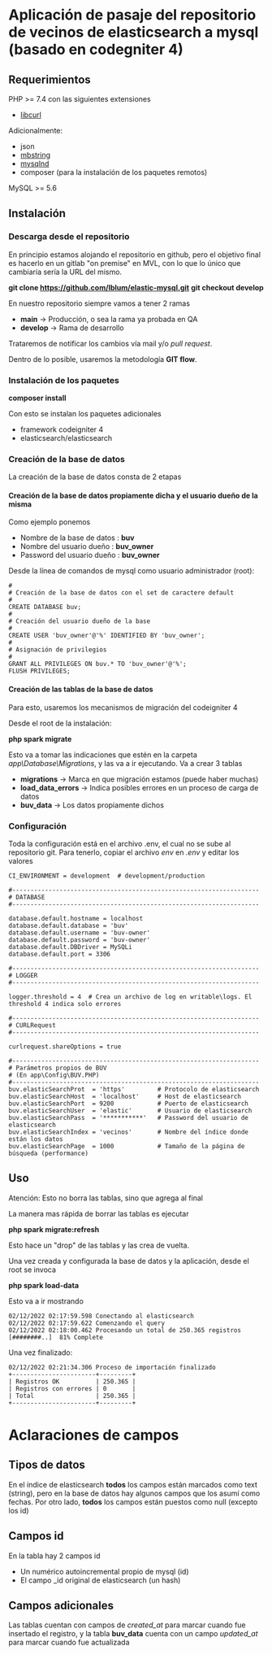 # Aplicación de pasaje del repositorio de vecinos de elasticsearch a mysql (basado en codegniter 4)

## Requerimientos

PHP >= 7.4 con las siguientes extensiones

- [libcurl](http://php.net/manual/en/curl.requirements.php)

Adicionalmente:

- json
- [mbstring](http://php.net/manual/en/mbstring.installation.php)
- [mysqlnd](http://php.net/manual/en/mysqlnd.install.php)
- composer (para la instalación de los paquetes remotos)

MySQL >= 5.6

## Instalación

### Descarga desde el repositorio

En principio estamos alojando el repositorio en github, pero el objetivo final es hacerlo en un gitlab "on premise" en MVL, con lo que lo único que cambiaría sería la URL del mismo.

**git clone https://github.com/lblum/elastic-mysql.git**
**git checkout develop**

En nuestro repositorio siempre vamos a tener 2 ramas

- **main**    -> Producción, o sea la rama ya probada en QA
- **develop** -> Rama de desarrollo

Trataremos de notificar los cambios vía mail y/o *pull request*.

Dentro de lo posible, usaremos la metodología **GIT flow**.

### Instalación de los paquetes

**composer install**

Con esto se instalan los paquetes adicionales

- framework codeigniter 4
- elasticsearch/elasticsearch 

### Creación de la base de datos

La creación de la base de datos consta de 2 etapas

#### Creación de la base de datos propiamente dicha y el usuario dueño de la misma

Como ejemplo ponemos
- Nombre de la base de datos : **buv**
- Nombre del usuario dueño : **buv_owner**
- Password del usuario dueño : **buv_owner**

Desde la línea de comandos de mysql como usuario administrador (root):

```
#
# Creación de la base de datos con el set de caractere default
# 
CREATE DATABASE buv;
#
# Creación del usuario dueño de la base
#
CREATE USER 'buv_owner'@'%' IDENTIFIED BY 'buv_owner';
#
# Asignación de privilegios
#
GRANT ALL PRIVILEGES ON buv.* TO 'buv_owner'@'%';
FLUSH PRIVILEGES;
```

#### Creación de las tablas de la base de datos

Para esto, usaremos los mecanismos de migración del codeigniter 4

Desde el root de la instalación:

**php spark migrate**

Esto va a tomar las indicaciones que estén en la carpeta *app\Database\Migrations*, y las va a ir ejecutando.
Va a crear 3 tablas

- **migrations** -> Marca en que migración estamos (puede haber muchas)
- **load_data_errors** -> Indica posibles errores en un proceso de carga de datos
- **buv_data** -> Los datos propiamente dichos

### Configuración

Toda la configuración está en el archivo .env, el cual no se sube al repositorio git.
Para tenerlo, copiar el archivo *env* en *.env* y editar los valores

```
CI_ENVIRONMENT = development  # development/production

#--------------------------------------------------------------------
# DATABASE
#--------------------------------------------------------------------

database.default.hostname = localhost
database.default.database = 'buv'
database.default.username = 'buv-owner'
database.default.password = 'buv-owner'
database.default.DBDriver = MySQLi
database.default.port = 3306

#--------------------------------------------------------------------
# LOGGER
#--------------------------------------------------------------------

logger.threshold = 4  # Crea un archivo de log en writable\logs. El threshold 4 indica solo errores

#--------------------------------------------------------------------
# CURLRequest
#--------------------------------------------------------------------

curlrequest.shareOptions = true

#--------------------------------------------------------------------
# Parámetros propios de BUV
# (En app\Config\BUV.PHP)
#--------------------------------------------------------------------
buv.elasticSearchProt  = 'https'         # Protocolo de elasticsearch
buv.elasticSearchHost  = 'localhost'     # Host de elasticsearch
buv.elasticSearchPort  = 9200            # Puerto de elasticsearch  
buv.elasticSearchUser  = 'elastic'       # Usuario de elasticsearch  
buv.elasticSearchPass  = '***********'   # Password del usuario de elasticsearch
buv.elasticSearchIndex = 'vecinos'       # Nombre del índice donde están los datos
buv.elasticSearchPage  = 1000            # Tamaño de la página de búsqueda (performance)
```
## Uso

Atención: Esto no borra las tablas, sino que agrega al final

La manera mas rápida de borrar las tablas es ejecutar 

**php spark migrate:refresh**

Esto hace un "drop" de las tablas y las crea de vuelta.

Una vez creada y configurada la base de datos y la aplicación, desde el root se invoca

**php spark load-data**

Esto va a ir mostrando
```
02/12/2022 02:17:59.598 Conectando al elasticsearch
02/12/2022 02:17:59.622 Comenzando el query
02/12/2022 02:18:00.462 Procesando un total de 250.365 registros
[########..]  81% Complete
```
Una vez finalizado:

```
02/12/2022 02:21:34.306 Proceso de importación finalizado
+-----------------------+---------+
| Registros OK          | 250.365 |
| Registros con errores | 0       |
| Total                 | 250.365 |
+-----------------------+---------+
```

# Aclaraciones de campos

## Tipos de datos
En el índice de elasticsearch **todos** los campos están marcados como text (string), pero en la base de datos hay algunos campos que los asumí como fechas.
Por otro lado, **todos** los campos están puestos como null (excepto los id)

## Campos id
En la tabla hay 2 campos id
- Un numérico autoincremental propio de mysql (id)
- El campo _id original de elasticsearch (un hash)

## Campos adicionales
Las tablas cuentan con campos de *created_at* para marcar cuando fue insertado el registro, y la tabla **buv_data** cuenta con un campo *updated_at* para marcar cuando fue actualizada

